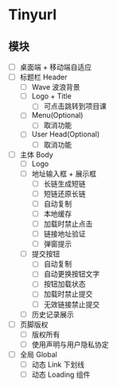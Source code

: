 # Tinyurl

## 模块

- [ ] 桌面端 + 移动端自适应
- [ ] 标题栏 Header
  - [ ] Wave 波浪背景
  - [ ] Logo + Title
    - [ ] 可点击跳转到项目课
  - [ ] Menu(Optional)
    - [ ] 取消功能
  - [ ] User Head(Optional)
    - [ ] 取消功能
- [ ] 主体 Body
  - [ ] Logo
  - [ ] 地址输入框 + 展示框
    - [ ] 长链生成短链
    - [ ] 短链还原长链
    - [ ] 自动复制
    - [ ] 本地缓存
    - [ ] 加载时禁止点击
    - [ ] 链接地址验证
    - [ ] 弹窗提示
  - [ ] 提交按钮
    - [ ] 自动复制
    - [ ] 自动更换按钮文字
    - [ ] 按钮加载状态
    - [ ] 加载时禁止提交
    - [ ] 无效链接禁止提交
  - [ ] 历史记录展示
- [ ] 页脚版权
  - [ ] 版权所有
  - [ ] 使用声明与用户隐私协定
- [ ] 全局 Global
  - [ ] 动态 Link 下划线
  - [ ] 动态 Loading 组件
